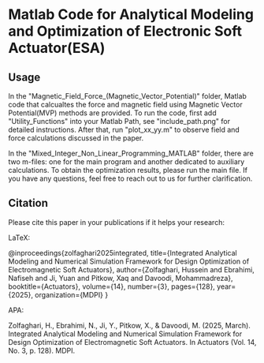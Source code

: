 Matlab Code for Analytical Modeling and Optimization of Electronic Soft Actuator(ESA)
===

## Usage
In the "Magnetic_Field_Force_(Magnetic_Vector_Potential)" folder, Matlab code that calcualtes the force and magnetic field using Magnetic Vector Potential(MVP) methods are provided.
To run the code, first add "Utility_Functions" into your Matlab Path, see "include_path.png" for detailed instructions.
After that, run "plot_xx_yy.m" to observe field and force calculations discussed in the paper.

In the "Mixed_Integer_Non_Linear_Programming_MATLAB" folder, there are two m-files: one for the main program and another dedicated to auxiliary calculations. To obtain the optimization results, please run the main file. If you have any questions, feel free to reach out to us for further clarification.

## Citation
Please cite this paper in your publications if it helps your research:

LaTeX:

@inproceedings{zolfaghari2025integrated,
  title={Integrated Analytical Modeling and Numerical Simulation Framework for Design Optimization of Electromagnetic Soft Actuators},
  author={Zolfaghari, Hussein and Ebrahimi, Nafiseh and Ji, Yuan and Pitkow, Xaq and Davoodi, Mohammadreza},
  booktitle={Actuators},
  volume={14},
  number={3},
  pages={128},
  year={2025},
  organization={MDPI}
}


APA:  

Zolfaghari, H., Ebrahimi, N., Ji, Y., Pitkow, X., & Davoodi, M. (2025, March). Integrated Analytical Modeling and Numerical Simulation Framework for Design Optimization of Electromagnetic Soft Actuators. In Actuators (Vol. 14, No. 3, p. 128). MDPI.
